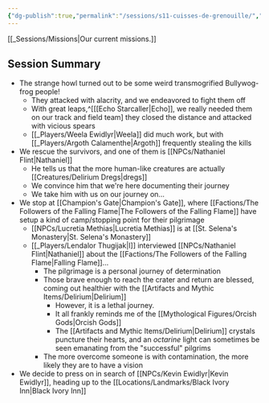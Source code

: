 ```yaml
---
{"dg-publish":true,"permalink":"/sessions/s11-cuisses-de-grenouille/","noteIcon":""}
---
```



[[_Sessions/Missions\|Our current missions.]]

## Session Summary
- The strange howl turned out to be some weird transmogrified Bullywog-frog people!
	- They attacked with alacrity, and we endeavored to fight them off
	- With great leaps,^[[[Echo Starcaller\|Echo]], we really needed them on our track and field team] they closed the distance and attacked with vicious spears
	- [[_Players/Weela Ewidlyr\|Weela]] did much work, but with [[_Players/Argoth Calamenthe\|Argoth]] frequently stealing the kills
- We rescue the survivors, and one of them is [[NPCs/Nathaniel Flint\|Nathaniel]]
	- He tells us that the more human-like creatures are actually [[Creatures/Delirium Dregs\|dregs]]
	- We convince him that we're here documenting their journey
	- We take him with us on our journey on...
- We stop at [[Champion's Gate\|Champion's Gate]], where [[Factions/The Followers of the Falling Flame\|The Followers of the Falling Flame]] have setup a kind of camp/stopping point for their pilgrimage
	- [[NPCs/Lucretia Methias\|Lucretia Methias]] is at [[St. Selena's Monastery\|St. Selena's Monastery]]
	- [[_Players/Lendalor Thugijak\|I]] interviewed [[NPCs/Nathaniel Flint\|Nathaniel]] about the [[Factions/The Followers of the Falling Flame\|Falling Flame]]...
		- The pilgrimage is a personal journey of determination
		- Those brave enough to reach the crater and return are blessed, coming out healthier with the [[Artifacts and Mythic Items/Delirium\|Delirium]]
			- However, it is a lethal journey.
			- It all frankly reminds me of the [[Mythological Figures/Orcish Gods\|Orcish Gods]]
			- The [[Artifacts and Mythic Items/Delirium\|Delirium]] crystals puncture their hearts, and an *octarine* light can sometimes be seen emanating from the "successful" pilgrims
		- The more overcome someone is with contamination, the more likely they are to have a vision
- We decide to press on in search of [[NPCs/Kevin Ewidlyr\|Kevin Ewidlyr]], heading up to the [[Locations/Landmarks/Black Ivory Inn\|Black Ivory Inn]]
